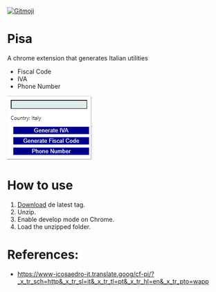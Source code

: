 
<a href="https://gitmoji.dev">
  <img src="https://img.shields.io/badge/gitmoji-%20😜%20😍-FFDD67.svg?style=flat-square" alt="Gitmoji">
</a>

# Pisa
A chrome extension that generates Italian utilities

- Fiscal Code
- IVA
- Phone Number

![sample](assets/img/sample.png)

# How to use
1. [Download](https://github.com/hd1fernando/Pisa/tags) de latest tag.
2. Unzip.
3. Enable develop mode on Chrome.
4. Load the unzipped folder.

# References:
- https://www-icosaedro-it.translate.goog/cf-pi/?_x_tr_sch=http&_x_tr_sl=it&_x_tr_tl=pt&_x_tr_hl=en&_x_tr_pto=wapp
